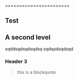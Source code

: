 =======================
## Test
A second level
---------------------
sqddsqdsqdsqdsq
sqdqsdsqdsqd

### Header 3
> this is a blockquote
